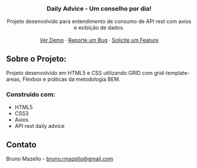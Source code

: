 <div id="top"></div>

<!-- PROJECT LOGO -->
<br />
<div align="center">
<h3 align="center">Daily Advice - Um conselho por dia!</h3>

  <p align="center">
    Projeto desenvolvido para entendimento de consumo de API rest com axios e exibição de dados.
    <br />
    <br />
    <a href="https://daily-advice-ten.vercel.app/" target="_blank">Ver Demo</a>
    ·
    <a href="https://github.com/brunomazello/daily-advice/issues" target="_blank">Reporte um Bug</a>
    ·
    <a href="https://github.com/brunomazello/daily-advice/issues" target="_blank">Solicite um Feature</a>
  </p>
</div>

<!-- ABOUT THE PROJECT -->

## Sobre o Projeto:

Projeto desenvolvido em HTML5 e CSS utilizando GRID com grid-template-areas, Flexbox e práticas da metodologia BEM.

### Construído com:

- HTML5
- CSS3
- Axios
- API rest daily advice

<!-- CONTACT -->

## Contato

Bruno Mazello - bruno.rmazello@gmail.com
